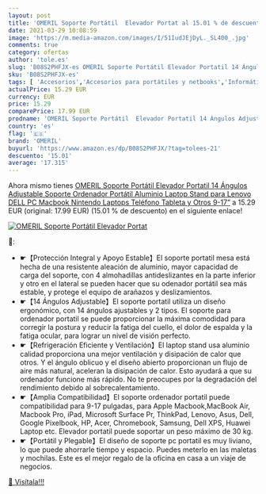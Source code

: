 ```yaml
---
layout: post
title: 'OMERIL Soporte Portátil  Elevador Portat al 15.01 % de descuento'
date: 2021-03-29 10:08:59
image: 'https://m.media-amazon.com/images/I/51IudJEjDyL._SL400_.jpg'
comments: true
category: ofertas
author: 'tole.es'
slug: 'B08S2PHFJX-es OMERIL Soporte Portátil Elevador Portatil 14 Ángulos...'
sku: 'B08S2PHFJX-es'
tags: [ 'Accesorios','Accesorios para portátiles y netbooks','Informática','Soportes de regazo para portátiles y netbooks','nintendo','omeril', ]
actualPrice: 15.29 EUR
currency: EUR
price: 15.29
comparePrice: 17.99 EUR
prodname: 'OMERIL Soporte Portátil  Elevador Portatil 14 Ángulos Adjustable  Soporte Ordenador Portátil Aluminio  Laptop Stand para Lenovo  DELL  PC  Macbook  Nintendo  Laptops  Teléfono  Tableta y Otros 9-17”'
country: 'es'
flag: '🇪🇸'
brand: 'OMERIL'
buyurl: 'https://www.amazon.es/dp/B08S2PHFJX/?tag=tolees-21'
descuento: '15.01'
average: '17.315'
---
```


Ahora mismo tienes [OMERIL Soporte Portátil  Elevador Portatil 14 Ángulos Adjustable  Soporte Ordenador Portátil Aluminio  Laptop Stand para Lenovo  DELL  PC  Macbook  Nintendo  Laptops  Teléfono  Tableta y Otros 9-17”](https://www.amazon.es/dp/B08S2PHFJX/?tag=tolees-21) a 15.29 EUR (original: 17.99 EUR) (15.01 %  de descuento) en el siguiente enlace!

[![OMERIL Soporte Portátil  Elevador Portat](https://m.media-amazon.com/images/I/51IudJEjDyL._SL400_.jpg)](https://www.amazon.es/dp/B08S2PHFJX/?tag=tolees-21)

🔎:

- ☛【Protección Integral y Apoyo Estable】El soporte portatil mesa está hecha de una resistente aleación de aluminio, mayor capacidad de carga del soporte, con 4 almohadillas antideslizantes en la parte inferior y otro en el lateral se pueden hacer que su odenador portátil sea más estable, y protege el equipo de arañazos y deslizamientos.
- ☛【14 Ángulos Adjustable】El soporte portatil utiliza un diseño ergonómico, con 14 ángulos ajustables y 2 tipos. El soporte para ordenador portatil se puede proporcionar la máxima comodidad para corregir la postura y reducir la fatiga del cuello, el dolor de espalda y la fatiga ocular, para lograr un nivel de visión perfecto.
- ☛【Refrigeración Eficiente y Ventilación】El laptop stand usa aluminio calidad proporciona una mejor ventilación y disipación de calor que otros. Y el ángulo oblicuo y el diseño abierto proporcionan un flujo de aire más natural, aceleran la disipación de calor. Esto ayudará a que su ordenador funcione más rápido. No te preocupes por la degradación del rendimiento debido al sobrecalentamiento.
- ☛【Amplia Compatibilidad】El soporte ordenador portatil puede compatibilidad para 9-17 pulgadas, para Apple Macbook,MacBook Air, Macbook Pro, iPad, Microsoft Surface Pr, ThinkPad, Lenovo, Asus, Dell, Google Pixelbook, HP, Acer, Chromebook, Samsung, Dell XPS, Huawei Laptop etc. Elevador portatil puede soportar un peso máximo de 30 kg.
- ☛【Portátil y Plegable】El diseño de soporte pc portatil es muy liviano, lo que puede ahorrarle tiempo y espacio. Puedes meterlo en las maletas y mochilas. Este es el mejor regalo de la oficina en casa a un viaje de negocios.

[🛒 Visítala!!!](https://www.amazon.es/dp/B08S2PHFJX/?tag=tolees-21)
